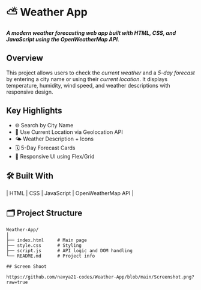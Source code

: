 
# ⛅ Weather App

 ***A modern weather forecasting web app built with HTML, CSS, and JavaScript using the OpenWeatherMap API***.


## Overview

This project allows users to check the *current weather* and a *5-day forecast* by entering a city name or using their *current location*. It displays temperature, humidity, wind speed, and weather descriptions with responsive design.


## Key Highlights

- 🌐 Search by City Name
- 📍 Use Current Location via Geolocation API
- 🌤 Weather Description + Icons
- 🗓 5-Day Forecast Cards
- 📱 Responsive UI using Flex/Grid


## 🛠  Built With

| HTML | CSS | JavaScript | OpenWeatherMap API |


## 🗂 Project Structure

```plaintext
Weather-App/
│
├── index.html     # Main page
├── style.css      # Styling
├── script.js      # API logic and DOM handling
└── README.md      # Project info

## Screen Shoot

https://github.com/navya21-codes/Weather-App/blob/main/Screenshot.png?raw=true
